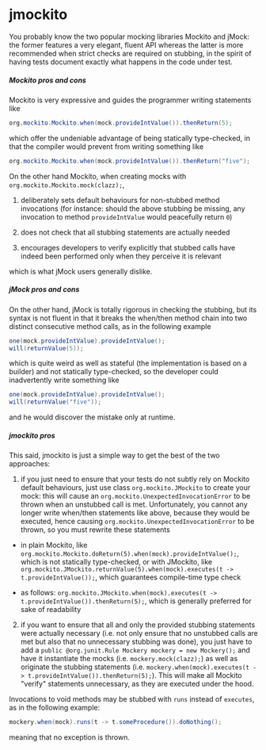 # jmockito

You probably know the two popular mocking libraries Mockito and jMock: the former features a very elegant, fluent API whereas the latter is more recommended when strict checks are required on stubbing, in the spirit of having tests document exactly what happens in the code under test.

##### Mockito pros and cons
Mockito is very expressive and guides the programmer writing statements like

```java
org.mockito.Mockito.when(mock.provideIntValue()).thenReturn(5);
```

which offer the undeniable advantage of being statically type-checked, in that the compiler would prevent from writing something like

```java
org.mockito.Mockito.when(mock.provideIntValue()).thenReturn("five");
```

On the other hand Mockito, when creating mocks with ```org.mockito.Mockito.mock(clazz);```,

1. deliberately sets default behaviours for non-stubbed method invocations (for instance: should the above stubbing be missing, any invocation to method ```provideIntValue``` would peacefully return ```0```)

2. does not check that all stubbing statements are actually needed

3. encourages developers to verify explicitly that stubbed calls have indeed been performed only when they perceive it is relevant

which is what jMock users generally dislike.

##### jMock pros and cons

On the other hand, jMock is totally rigorous in checking the stubbing, but its syntax is not fluent in that it breaks the when/then method chain into two distinct consecutive method calls, as in the following example

```java
one(mock.provideIntValue).provideIntValue();
will(returnValue(5));
```

which is quite weird as well as stateful (the implementation is based on a builder) and not statically type-checked, so the developer could inadvertently write something like

```java
one(mock.provideIntValue).provideIntValue();
will(returnValue("five"));
```

and he would discover the mistake only at runtime.

##### jmockito pros

This said, jmockito is just a simple way to get the best of the two approaches:

1. if you just need to ensure that your tests do not subtly rely on Mockito default behaviours, just use class ```org.mockito.JMockito``` to create your mock: this will cause an ```org.mockito.UnexpectedInvocationError``` to be thrown when an unstubbed call is met. Unfortunately, you cannot any longer write when/then statements like above, because they would be executed, hence causing ```org.mockito.UnexpectedInvocationError``` to be thrown, so you must rewrite these statements
- in plain Mockito, like ```org.mockito.Mockito.doReturn(5).when(mock).provideIntValue();```, which is not statically type-checked, or with JMockito, like ```org.mockito.JMockito.returnValue(5).when(mock).executes(t -> t.provideIntValue());```, which guarantees compile-time type check

- as follows: ```org.mockito.JMockito.when(mock).executes(t -> t.provideIntValue()).thenReturn(5);```, which is generally preferred for sake of readability

2. if you want to ensure that all and only the provided stubbing statements were actually necessary (i.e. not only ensure that no unstubbed calls are met but also that no unnecessary stubbing was done), you just have to add a ```public @org.junit.Rule Mockery mockery = new Mockery();``` and have it instantiate the mocks (i.e. ```mockery.mock(clazz);```) as well as originate the stubbing statements (i.e. ```mockery.when(mock).executes(t -> t.provideIntValue()).thenReturn(5);```). This will make all Mockito "verify" statements unnecessary, as they are executed under the hood.

Invocations to void methods may be stubbed with ```runs``` instead of ```executes```, as in the following example:

```java
mockery.when(mock).runs(t -> t.someProcedure()).doNothing();
```

meaning that no exception is thrown.